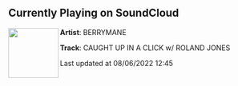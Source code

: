 ## Currently Playing on SoundCloud

[<img align="left" width="100" src="https://i1.sndcdn.com/artworks-iqG5kkZWjmtG8Igu-pAltlQ-t500x500.jpg">](https://soundcloud.com/berrymane/caught-up-in-a-click-w-roland-jones)

**Artist**: BERRYMANE 

**Track**: CAUGHT UP IN A CLICK w/ ROLAND JONES

Last updated at 08/06/2022 12:45
